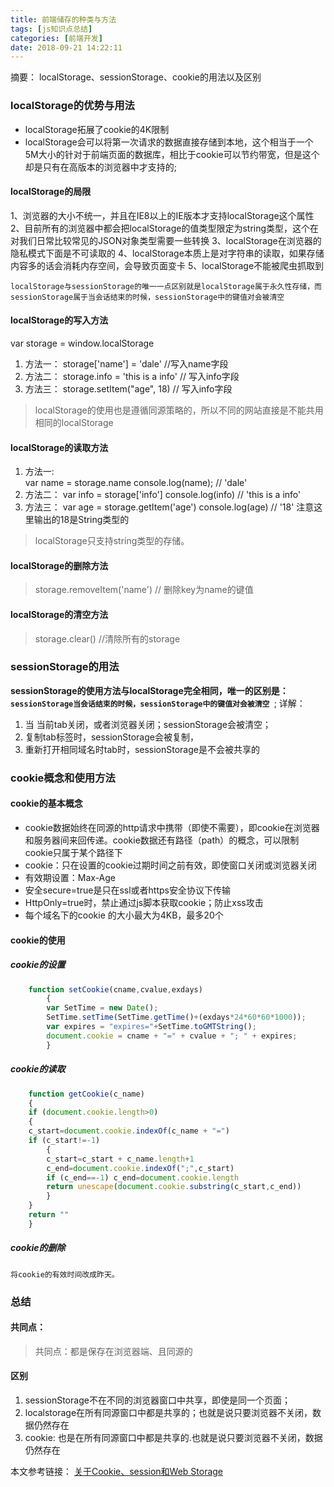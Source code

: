 ```yaml
---
title: 前端储存的种类与方法
tags: [js知识点总结]
categories: [前端开发]
date: 2018-09-21 14:22:11
---
```

摘要： localStorage、sessionStorage、cookie的用法以及区别
<!-- more -->
### localStorage的优势与用法
- localStorage拓展了cookie的4K限制
- localStorage会可以将第一次请求的数据直接存储到本地，这个相当于一个5M大小的针对于前端页面的数据库，相比于cookie可以节约带宽，但是这个却是只有在高版本的浏览器中才支持的;

#### localStorage的局限

1、浏览器的大小不统一，并且在IE8以上的IE版本才支持localStorage这个属性
2、目前所有的浏览器中都会把localStorage的值类型限定为string类型，这个在对我们日常比较常见的JSON对象类型需要一些转换
3、localStorage在浏览器的隐私模式下面是不可读取的
4、localStorage本质上是对字符串的读取，如果存储内容多的话会消耗内存空间，会导致页面变卡
5、localStorage不能被爬虫抓取到

    localStorage与sessionStorage的唯一一点区别就是localStorage属于永久性存储，而sessionStorage属于当会话结束的时候，sessionStorage中的键值对会被清空

#### localStorage的写入方法

var storage = window.localStorage
1. 方法一： 
        storage['name'] = 'dale' //写入name字段
2. 方法二： 
        storage.info = 'this is a info' // 写入info字段
3. 方法三： 
        storage.setItem("age", 18) // 写入info字段

> localStorage的使用也是遵循同源策略的，所以不同的网站直接是不能共用相同的localStorage

#### localStorage的读取方法
1. 方法一:  
        var name = storage.name 
        console.log(name); // 'dale' 
2. 方法二： 
        var info = storage['info']
        console.log(info) // 'this is a info'
3. 方法三： 
        var age = storage.getItem('age')
        console.log(age) // '18' 注意这里输出的18是String类型的

> localStorage只支持string类型的存储。

#### localStorage的删除方法

> storage.removeItem('name') // 删除key为name的键值


#### localStorage的清空方法

> storage.clear() //清除所有的storage

### sessionStorage的用法

**sessionStorage的使用方法与localStorage完全相同，唯一的区别是：`sessionStorage当会话结束的时候，sessionStorage中的键值对会被清空 `**;
详解： 
1. 当 当前tab关闭，或者浏览器关闭；sessionStorage会被清空； 
2. 复制tab标签时，sessionStorage会被复制，
3. 重新打开相同域名时tab时，sessionStorage是不会被共享的


### cookie概念和使用方法

#### cookie的基本概念
- cookie数据始终在同源的http请求中携带（即使不需要），即cookie在浏览器和服务器间来回传递。cookie数据还有路径（path）的概念，可以限制cookie只属于某个路径下
- cookie：只在设置的cookie过期时间之前有效，即使窗口关闭或浏览器关闭
- 有效期设置：Max-Age
- 安全secure=true是只在ssl或者https安全协议下传输
- HttpOnly=true时，禁止通过js脚本获取cookie；防止xss攻击
- 每个域名下的cookie 的大小最大为4KB，最多20个

#### cookie的使用
##### cookie的设置

```js
    function setCookie(cname,cvalue,exdays)
        {
        var SetTime = new Date();                                         //设置过期时间
        SetTime.setTime(SetTime.getTime()+(exdays*24*60*60*1000));        //设置过期时间
        var expires = "expires="+SetTime.toGMTString();                   //设置过期时间
        document.cookie = cname + "=" + cvalue + "; " + expires;          //创建一个cookie
        }
```
##### cookie的读取
```js
    function getCookie(c_name)
    {
    if (document.cookie.length>0) 
    {
    c_start=document.cookie.indexOf(c_name + "=")
    if (c_start!=-1)
        { 
        c_start=c_start + c_name.length+1 
        c_end=document.cookie.indexOf(";",c_start)
        if (c_end==-1) c_end=document.cookie.length
        return unescape(document.cookie.substring(c_start,c_end))
        } 
    }
    return ""
    }

```
##### cookie的删除
    将cookie的有效时间改成昨天。

### 总结

#### 共同点：
> 共同点：都是保存在浏览器端、且同源的
#### 区别
1. sessionStorage不在不同的浏览器窗口中共享，即使是同一个页面；
2. localstorage在所有同源窗口中都是共享的；也就是说只要浏览器不关闭，数据仍然存在
3. cookie: 也是在所有同源窗口中都是共享的.也就是说只要浏览器不关闭，数据仍然存在


本文参考链接： [关于Cookie、session和Web Storage](https://juejin.im/post/5ad5b9116fb9a028e014fb19)